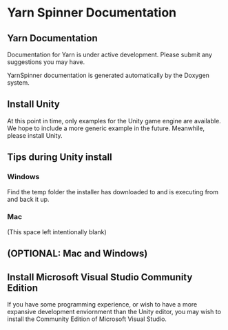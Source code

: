 # Yarn Spinner Documentation

## Yarn Documentation

Documentation for Yarn is under active development. Please submit any
suggestions you may have.

YarnSpinner documentation is generated automatically by the Doxygen system.

## Install Unity

At this point in time, only examples for the Unity game engine are
available. We hope to include a more generic example in the future.
Meanwhile, please install Unity.

## Tips during Unity install

### Windows

Find the temp folder the installer has downloaded to and is executing
from and back it up.

### Mac

(This space left intentionally blank)

## (OPTIONAL: Mac and Windows)
## Install Microsoft Visual Studio Community Edition
If you have some programming experience, or wish to have a more
expansive development enviornment than the Unity editor, you may wish to
install the Community Edition of Microsoft Visual Studio.


